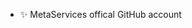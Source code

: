 - ✨ MetaServices offical GitHub account
<!---
MetaServices092/MetaServices092 is a ✨ special ✨ repository because its `README.md` (this file) appears on your GitHub profile.
You can click the Preview link to take a look at your changes.
--->
